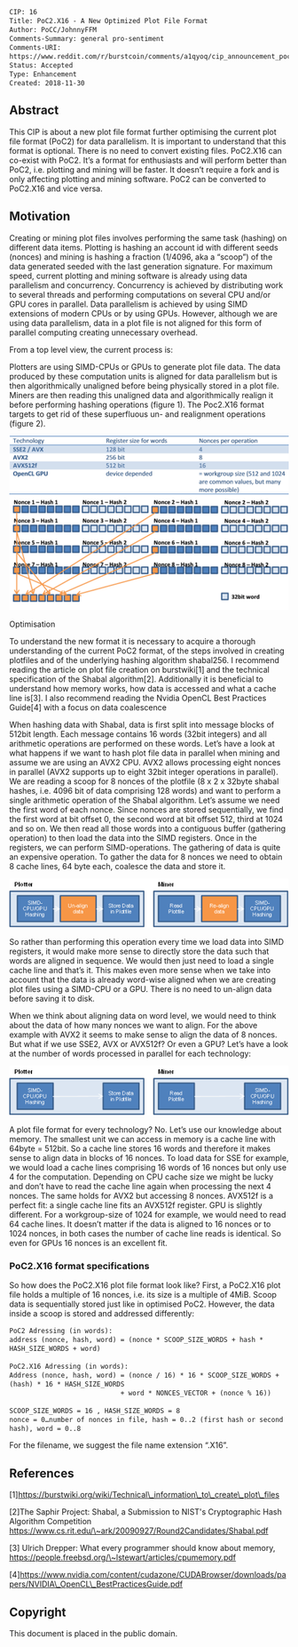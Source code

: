     CIP: 16
    Title: PoC2.X16 - A New Optimized Plot File Format
    Author: PoCC/JohnnyFFM
    Comments-Summary: general pro-sentiment
    Comments-URI: https://www.reddit.com/r/burstcoin/comments/a1qyoq/cip_announcement_poc2x16_a_new_optimized_plot/
    Status: Accepted
    Type: Enhancement
    Created: 2018-11-30

## Abstract

This CIP is about a new plot file format further optimising the
current plot file format (PoC2) for data parallelism. It is important
to understand that this format is optional. There is no need to
convert existing files. PoC2.X16 can co-exist with PoC2. It’s a format
for enthusiasts and will perform better than PoC2, i.e. plotting and
mining will be faster. It doesn’t require a fork and is only affecting
plotting and mining software. PoC2 can be converted to PoC2.X16 and
vice versa.

## Motivation

Creating or mining plot files involves performing the same task
(hashing) on different data items. Plotting is hashing an account id
with different seeds (nonces) and mining is hashing a fraction
(1/4096, aka a “scoop”) of the data generated seeded with the last
generation signature. For maximum speed, current plotting and mining
software is already using data parallelism and
concurrency. Concurrency is achieved by distributing work to several
threads and performing computations on several CPU and/or GPU cores in
parallel. Data parallelism is achieved by using SIMD extensions of
modern CPUs or by using GPUs. However, although we are using data
parallelism, data in a plot file is not aligned for this form of
parallel computing creating unnecessary overhead.

From a top level view, the current process is:

Plotters are using SIMD-CPUs or GPUs to generate plot file data. The
data produced by these computation units is aligned for data
parallelism but is then algorithmically unaligned before being
physically stored in a plot file. Miners are then reading this
unaligned data and algorithmically realign it before performing
hashing operations (figure 1). The Poc2.X16 format targets to get rid
of these superfluous un- and realignment operations (figure 2).

![PoC2 Data Alignment](cip-0016/image0.png "PoC2 Data Alignment")
![PoC2.X16 Data Alignment](cip-0016/image1.png "PoC2.X16 Data Alignment")

Optimisation

To understand the new format it is necessary to acquire a thorough
understanding of the current PoC2 format, of the steps involved in
creating plotfiles and of the underlying hashing algorithm
shabal256. I recommend reading the article on plot file creation on
burstwiki[1] and the technical specification of the Shabal
algorithm[2]. Additionally it is beneficial to understand how memory
works, how data is accessed and what a cache line is[3]. I also
recommend reading the Nvidia OpenCL Best Practices Guide[4] with a
focus on data coalescence

When hashing data with Shabal, data is first split into message blocks
of 512bit length. Each message contains 16 words (32bit integers) and
all arithmetic operations are performed on these words. Let’s have a
look at what happens if we want to hash plot file data in parallel
when mining and assume we are using an AVX2 CPU. AVX2 allows
processing eight nonces in parallel (AVX2 supports up to eight 32bit
integer operations in parallel). We are reading a scoop for 8 nonces
of the plotfile (8 x 2 x 32byte shabal hashes, i.e. 4096 bit of data
comprising 128 words) and want to perform a single arithmetic
operation of the Shabal algorithm. Let’s assume we need the first word
of each nonce. Since nonces are stored sequentially, we find the first
word at bit offset 0, the second word at bit offset 512, third at 1024
and so on. We then read all those words into a contiguous buffer
(gathering operation) to then load the data into the SIMD
registers. Once in the registers, we can perform SIMD-operations. The
gathering of data is quite an expensive operation. To gather the data
for 8 nonces we need to obtain 8 cache lines, 64 byte each, coalesce
the data and store it.

![Get PoC2-Data for SMID Processing](cip-0016/image2.png "Get PoC2-Data for SMID Processing")


So rather than performing this operation every time we load data into
SIMD registers, it would make more sense to directly store the data
such that words are aligned in sequence. We would then just need to
load a single cache line and that’s it. This makes even more sense
when we take into account that the data is already word-wise aligned
when we are creating plot files using a SIMD-CPU or a GPU. There is no
need to un-align data before saving it to disk.

When we think about aligning data on word level, we would need to
think about the data of how many nonces we want to align. For the
above example with AVX2 it seems to make sense to align the data of 8
nonces. But what if we use SSE2, AVX or AVX512f? Or even a GPU? Let’s
have a look at the number of words processed in parallel for each
technology:

![Nonces per operation for common data parallelism technologies](cip-0016/image3.png "Nonces per operation for common data parallelism technologies")

A plot file format for every technology? No. Let’s use our knowledge
about memory. The smallest unit we can access in memory is a cache
line with 64byte = 512bit. So a cache line stores 16 words and
therefore it makes sense to align data in blocks of 16 nonces. To load
data for SSE for example, we would load a cache lines comprising 16
words of 16 nonces but only use 4 for the computation. Depending on
CPU cache size we might be lucky and don’t have to read the cache line
again when processing the next 4 nonces. The same holds for AVX2 but
accessing 8 nonces. AVX512f is a perfect fit: a single cache line fits
an AVX512f register. GPU is slightly different. For a workgroup-size
of 1024 for example, we would need to read 64 cache lines. It doesn’t
matter if the data is aligned to 16 nonces or to 1024 nonces, in both
cases the number of cache line reads is identical. So even for GPUs 16
nonces is an excellent fit.

### PoC2.X16 format specifications

So how does the PoC2.X16 plot file format look like? First, a PoC2.X16
plot file holds a multiple of 16 nonces, i.e. its size is a multiple
of 4MiB. Scoop data is sequentially stored just like in optimised
PoC2. However, the data inside a scoop is stored and addressed
differently:

    PoC2 Adressing (in words):
    address (nonce, hash, word) = (nonce * SCOOP_SIZE_WORDS + hash * HASH_SIZE_WORDS + word)

    PoC2.X16 Adressing (in words):
    Address (nonce, hash, word) = (nonce / 16) * 16 * SCOOP_SIZE_WORDS + (hash) * 16 * HASH_SIZE_WORDS
                                + word * NONCES_VECTOR + (nonce % 16))

    SCOOP_SIZE_WORDS = 16 , HASH_SIZE_WORDS = 8
    nonce = 0…number of nonces in file, hash = 0..2 (first hash or second hash), word = 0..8

For the filename, we suggest the file name extension “.X16”.

## References

[1]https://burstwiki.org/wiki/Technical\_information\_to\_create\_plot\_files

[2]The Saphir Project: Shabal, a Submission to NIST's Cryptographic Hash Algorithm Competition https://www.cs.rit.edu/\~ark/20090927/Round2Candidates/Shabal.pdf

[3] Ulrich Drepper: What every programmer should know about memory, https://people.freebsd.org/\~lstewart/articles/cpumemory.pdf

[4]https://www.nvidia.com/content/cudazone/CUDABrowser/downloads/papers/NVIDIA\_OpenCL\_BestPracticesGuide.pdf


## Copyright

This document is placed in the public domain.
